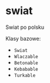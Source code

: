 # swiat
Swiat po polsku

Klasy bazowe:

- `Swiat`
- `Wlaczable`
- `Betonable`
- `Kebabable`
- `Turkable`
